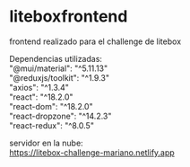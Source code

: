 # liteboxfrontend

frontend realizado para el challenge de litebox  

Dependencias utilizadas:  
"@mui/material": "^5.11.13"  
"@reduxjs/toolkit": "^1.9.3"  
"axios": "^1.3.4"  
"react": "^18.2.0"  
"react-dom": "^18.2.0"  
"react-dropzone": "^14.2.3"  
"react-redux": "^8.0.5"  

servidor en la nube:  
https://litebox-challenge-mariano.netlify.app
